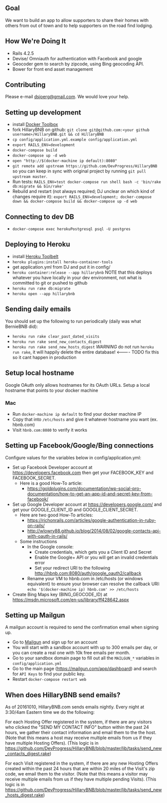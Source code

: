 
## Goal
We want to build an app to allow supporters to share their homes with others from out
of town and to help supporters on the road find lodging.

## How We're Doing It
* Rails 4.2.5
* Devise/ Omniauth for authentication with Facebook and google
* Geocoder gem to search by zipcode, using Bing geocoding API.
* Bower for front end asset management

## Contributing
Please e-mail dsjoerg@gmail.com.
We would love your help.

## Setting up development
* install [Docker Toolbox](https://www.docker.com/toolbox)
* fork HillaryBNB on github: `git clone git@github.com:<your github username>/HillaryBNB.git && cd HillaryBNB`
* `cp config/application.yml.example config/application.yml`
* `export RAILS_ENV=development`
* `docker-compose build`
* `docker-compose up -d web`
* `open "http://$(docker-machine ip default):8080"`
* `git remote add upstream https://github.com/DevProgress/HillaryBNB` so you can keep in sync with original project by running `git pull upstream master`.
* Run tests: `RAILS_ENV=test docker-compose run shell bash -c 'bin/rake db:migrate && bin/rake'`
* Rebuild and restart (not always required; DJ unclear on which kind of changes require it): `export RAILS_ENV=development; docker-compose down && docker-compose build && docker-compose up -d web`

## Connecting to dev DB
* `docker-compose exec herokuPostgresql psql -U postgres`

## Deploying to Heroku
* install [Heroku Toolbelt](https://toolbelt.heroku.com/)
* `heroku plugins:install heroku-container-tools`
* get application.yml from DJ and put it in config/
* `heroku container:release --app hillarybnb`   NOTE that this deploys whatever you have locally in your dev environment, not what is committed to git or pushed to github
* `heroku run rake db:migrate`
* `heroku open --app hillarybnb`

## Sending daily emails
You should set up the following to run periodically (daily was what BernieBNB did):
* `heroku run rake clear_past_dated_visits`
* `heroku run rake send_new_contacts_digest`
* `heroku run rake send_new_hosts_digest`
*WARNING* do not run `heroku run rake`, it will happily delete the entire database!   <---- TODO fix this so it cant happen in production


## Setup local hostname
Google OAuth only allows hostnames for its OAuth URLs. Setup a local hostname that points to your docker machine
### Mac
* Run `docker-machine ip default` to find your docker machine IP
* Copy that into `/etc/hosts` and give it whatever hostname you want (ex. hbnb.com)
* Visit `hbnb.com:8080` to verify it works

## Setting up Facebook/Google/Bing connections
Configure values for the variables below in config/application.yml:
* Set up Facebook Developer account at https://developers.facebook.com
  then get your FACEBOOK_KEY and FACEBOOK_SECRET.
  * Here is a good How-To article:
    * https://goldplugins.com/documentation/wp-social-pro-documentation/how-to-get-an-app-id-and-secret-key-from-facebook/
* Set up Google Developer account at https://developers.google.com/
  and get your GOOGLE_CLIENT_ID and GOOGLE_CLIENT_SECRET.
  * Here are two good How-To articles:
    * https://richonrails.com/articles/google-authentication-in-ruby-on-rails/
    * http://wlowry88.github.io/blog/2014/08/02/google-contacts-api-with-oauth-in-rails/
  * Some instructions
    * In the Google console:
      * Create credentials, which gets you a Client ID and Secret
      * Enable the Google+ API or you will get an invalid credentials error
      * Set your redirect URI to the following http://hbnb.com:8080/auth/google_oauth2/callback
    * Rename your VM to hbnb.com in /etc/hosts (or windows equivalent) to ensure your browser can resolve the callback URI:  `echo '$(docker-machine ip) hbnb.com' >> /etc/hosts`
* Create Bing Maps key (BING_GEOCODE_ID) at
  https://msdn.microsoft.com/en-us/library/ff428642.aspx

## Setting up Mailgun

A mailgun account is required to send the confirmation email when signing up.

* Go to [Mailgun](https://mailgun.com) and sign up for an account
* You will start with a sandbox account with up to 300 emails per day, or you can create a real one with 10k free emails per month.
* Go to your sandbox domain page to fill out all the `MAILGUN_*` variables in `config/application.yml`
* Go to the main page (https://mailgun.com/app/dashboard) and search for `API Keys` to find your public key.
* Restart `docker-compose restart web`

## When does HillaryBNB send emails?

As of 20161010, HillaryBNB.com sends emails nightly.  Every night at 3:30/4am Eastern time we do the following:

For each Hosting Offer registered in the system, if there are any visitors who clicked the "SEND MY CONTACT INFO" button within the past 24 hours, we gather their contact information and email them to the the host. (Note that this means a host may receive multiple emails from us if they have multiple Hosting Offers).  (This logic is in https://github.com/DevProgress/HillaryBNB/blob/master/lib/tasks/send_new_contacts_digest.rake)

For each Visit registered in the system, if there are any new Hosting Offers created within the past 24 hours that are within 20 miles of the Visit's zip code, we email them to the visitor. (Note that this means a visitor may receive multiple emails from us if they have multiple pending Visits).  (This logic is in https://github.com/DevProgress/HillaryBNB/blob/master/lib/tasks/send_new_hosts_digest.rake)

